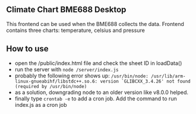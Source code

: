 ## Climate Chart BME688 Desktop

This frontend can be used when the BME688 collects the data. Frontend contains three charts: temperature, celsius and pressure

## How to use

- open the /public/index.html file and check the sheet ID in loadData()
- run the server with ```node /server/index.js```
- probably the following error shows up: ```/usr/bin/node: /usr/lib/arm-linux-gnueabihf/libstdc++.so.6: version `GLIBCXX_3.4.26' not found (required by /usr/bin/node)```
- as a solution, downgrading node to an older version like v8.0.0 helped.
- finally type ```crontab -e``` to add a cron job. Add the command to run index.js as a cron job
